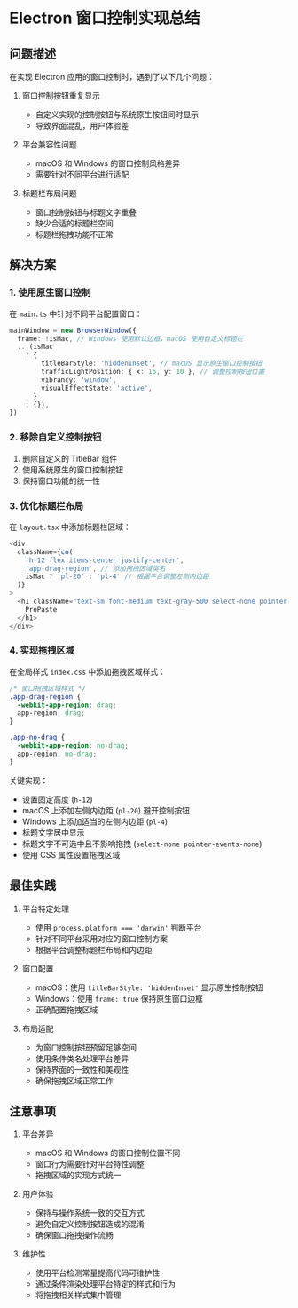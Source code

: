 # Electron 窗口控制实现总结

## 问题描述

在实现 Electron 应用的窗口控制时，遇到了以下几个问题：

1. 窗口控制按钮重复显示

   - 自定义实现的控制按钮与系统原生按钮同时显示
   - 导致界面混乱，用户体验差

2. 平台兼容性问题

   - macOS 和 Windows 的窗口控制风格差异
   - 需要针对不同平台进行适配

3. 标题栏布局问题
   - 窗口控制按钮与标题文字重叠
   - 缺少合适的标题栏空间
   - 标题栏拖拽功能不正常

## 解决方案

### 1. 使用原生窗口控制

在 `main.ts` 中针对不同平台配置窗口：

```typescript
mainWindow = new BrowserWindow({
  frame: !isMac, // Windows 使用默认边框，macOS 使用自定义标题栏
  ...(isMac
    ? {
        titleBarStyle: 'hiddenInset', // macOS 显示原生窗口控制按钮
        trafficLightPosition: { x: 16, y: 10 }, // 调整控制按钮位置
        vibrancy: 'window',
        visualEffectState: 'active',
      }
    : {}),
})
```

### 2. 移除自定义控制按钮

1. 删除自定义的 TitleBar 组件
2. 使用系统原生的窗口控制按钮
3. 保持窗口功能的统一性

### 3. 优化标题栏布局

在 `layout.tsx` 中添加标题栏区域：

```typescript
<div
  className={cn(
    'h-12 flex items-center justify-center',
    'app-drag-region', // 添加拖拽区域类名
    isMac ? 'pl-20' : 'pl-4' // 根据平台调整左侧内边距
  )}
>
  <h1 className="text-sm font-medium text-gray-500 select-none pointer-events-none">
    ProPaste
  </h1>
</div>
```

### 4. 实现拖拽区域

在全局样式 `index.css` 中添加拖拽区域样式：

```css
/* 窗口拖拽区域样式 */
.app-drag-region {
  -webkit-app-region: drag;
  app-region: drag;
}

.app-no-drag {
  -webkit-app-region: no-drag;
  app-region: no-drag;
}
```

关键实现：

- 设置固定高度 (`h-12`)
- macOS 上添加左侧内边距 (`pl-20`) 避开控制按钮
- Windows 上添加适当的左侧内边距 (`pl-4`)
- 标题文字居中显示
- 标题文字不可选中且不影响拖拽 (`select-none pointer-events-none`)
- 使用 CSS 属性设置拖拽区域

## 最佳实践

1. 平台特定处理

   - 使用 `process.platform === 'darwin'` 判断平台
   - 针对不同平台采用对应的窗口控制方案
   - 根据平台调整标题栏布局和内边距

2. 窗口配置

   - macOS：使用 `titleBarStyle: 'hiddenInset'` 显示原生控制按钮
   - Windows：使用 `frame: true` 保持原生窗口边框
   - 正确配置拖拽区域

3. 布局适配
   - 为窗口控制按钮预留足够空间
   - 使用条件类名处理平台差异
   - 保持界面的一致性和美观性
   - 确保拖拽区域正常工作

## 注意事项

1. 平台差异

   - macOS 和 Windows 的窗口控制位置不同
   - 窗口行为需要针对平台特性调整
   - 拖拽区域的实现方式统一

2. 用户体验

   - 保持与操作系统一致的交互方式
   - 避免自定义控制按钮造成的混淆
   - 确保窗口拖拽操作流畅

3. 维护性
   - 使用平台检测常量提高代码可维护性
   - 通过条件渲染处理平台特定的样式和行为
   - 将拖拽相关样式集中管理
